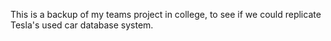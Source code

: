 This is a backup of my teams project in college, to see if we could replicate Tesla's used car database system.
